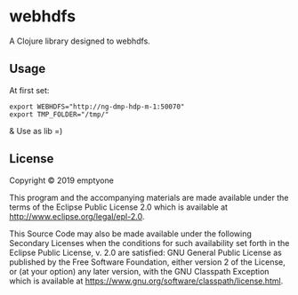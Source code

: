 # webhdfs

A Clojure library designed to webhdfs.

## Usage

At first set:

    export WEBHDFS="http://ng-dmp-hdp-m-1:50070"
    export TMP_FOLDER="/tmp/"

& Use as lib =)

## License

Copyright © 2019 emptyone

This program and the accompanying materials are made available under the
terms of the Eclipse Public License 2.0 which is available at
http://www.eclipse.org/legal/epl-2.0.

This Source Code may also be made available under the following Secondary
Licenses when the conditions for such availability set forth in the Eclipse
Public License, v. 2.0 are satisfied: GNU General Public License as published by
the Free Software Foundation, either version 2 of the License, or (at your
option) any later version, with the GNU Classpath Exception which is available
at https://www.gnu.org/software/classpath/license.html.
